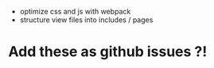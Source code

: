 - optimize css and js with webpack
- structure view files into includes / pages
# Add these as github issues ?!